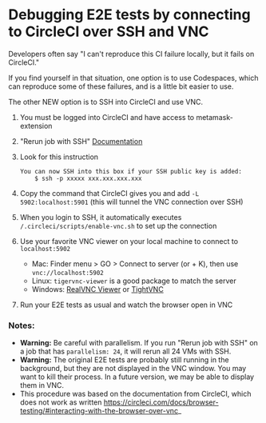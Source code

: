 # Debugging E2E tests by connecting to CircleCI over SSH and VNC

Developers often say "I can't reproduce this CI failure locally, but it fails on CircleCI."

If you find yourself in that situation, one option is to use Codespaces, which can reproduce some of these failures, and is a little bit easier to use.

The other NEW option is to SSH into CircleCI and use VNC.

1. You must be logged into CircleCI and have access to metamask-extension
2. "Rerun job with SSH" [Documentation](https://circleci.com/docs/ssh-access-jobs/)
3. Look for this instruction

   ```
   You can now SSH into this box if your SSH public key is added:
       $ ssh -p xxxxx xxx.xxx.xxx.xxx
   ```

4. Copy the command that CircleCI gives you and add `-L 5902:localhost:5901` (this will tunnel the VNC connection over SSH)
5. When you login to SSH, it automatically executes `/.circleci/scripts/enable-vnc.sh` to set up the connection
6. Use your favorite VNC viewer on your local machine to connect to `localhost:5902`
   - Mac: Finder menu > GO > Connect to server (or <Cmd> + K), then use `vnc://localhost:5902`
   - Linux: `tigervnc-viewer` is a good package to match the server
   - Windows: [RealVNC Viewer](https://www.realvnc.com/en/connect/download/viewer/windows/) or [TightVNC](https://www.tightvnc.com/download.php)
7. Run your E2E tests as usual and watch the browser open in VNC

### Notes:

- **Warning:** Be careful with parallelism. If you run "Rerun job with SSH" on a job that has `parallelism: 24`, it will rerun all 24 VMs with SSH.
- **Warning:** The original E2E tests are probably still running in the background, but they are not displayed in the VNC window. You may want to kill their process. In a future version, we may be able to display them in VNC.
- This procedure was based on the documentation from CircleCI, which does not work as written https://circleci.com/docs/browser-testing/#interacting-with-the-browser-over-vnc_
